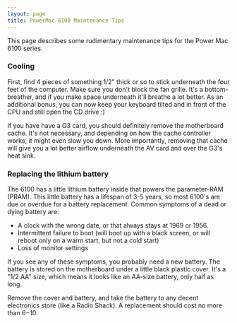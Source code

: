 ```yaml
---
layout: page
title: PowerMac 6100 Maintenance Tips
---
```


This page describes some rudimentary maintenance tips for the Power Mac 6100 series.

### Cooling

First, find 4 pieces of something 1/2" thick or so to stick underneath the four feet of the computer. Make sure you don't block the fan grille. It's a bottom-breather, and if you make space underneath it'll breathe a lot better. As an additional bonus, you can now keep your keyboard tilted and in front of the CPU and still open the CD drive :)

If you have have a G3 card, you should definitely remove the motherboard cache. It's not necessary, and depending on how the cache controller works, it might even slow you down. More importantly, removing that cache will give you a lot better airflow underneath the AV card and over the G3's heat sink.

### Replacing the lithium battery

The 6100 has a little lithium battery inside that powers the parameter-RAM (PRAM). This little battery has a lifespan of 3-5 years, so most 6100's are due or overdue for a battery replacement. Common symptoms of a dead or dying battery are:

* A clock with the wrong date, or that always stays at 1969 or 1956.
* Intermittent failure to boot (will boot up with a black screen, or will reboot only on a warm start, but not a cold start)
* Loss of monitor settings 

If you see any of these symptoms, you probably need a new battery. The battery is stored on the motherboard under a little black plastic cover. It's a "1/2 AA" size, which means it looks like an AA-size battery, only half as long.

Remove the cover and battery, and take the battery to any decent electronics store (like a Radio Shack). A replacement should cost no more than $6-$10.
